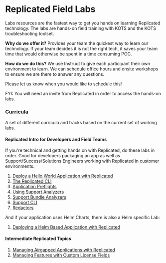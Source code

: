 Replicated Field Labs
========================

Labs resources are the fastest way to get you hands on learning Replicated technology.
The labs are hands-on field training with KOTS and the KOTS troubleshooting toolset.

**Why do we offer it?** Provides your team the quickest way to learn our technology. If your team decides it is not the right tech, it saves your team time that would otherwise be spent in a time consuming POC.

**How do we do this?** We use Instruqt to give each participant their own environment to learn. We can schedule office hours and onsite workshops to ensure we are there to answer any questions.

Please let us know when you would like to schedule this!

FYI: You will need an invite from Replicated in order to access the hands-on labs.

### Curricula

A set of different curricula and tracks based on the current set of working labs.


#### Replicated Intro for Developers and Field Teams

If you're technical and getting hands on with Replicated, do these labs in order.
Good for developers packaging an app as well as Support/Success/Solutions Engineers working with Replicated in customer environments.

1. [Deploy a Hello World Application with Replicated](https://play.instruqt.com/replicated/tracks/hello-world)
1. [The Replicated CLI](https://play.instruqt.com/replicated/tracks/replicated-cli)
1. [Application Preflights](https://play.instruqt.com/replicated/tracks/app-preflights)
1. [Using Support Analyzers](https://play.instruqt.com/replicated/tracks/support-bundle)
1. [Support Bundle Analyzers](https://play.instruqt.com/replicated/tracks/support-bundle-analyzers)
1. [Support CLI](https://play.instruqt.com/replicated/tracks/support-cli)
1. [Redactors](https://play.instruqt.com/replicated/tracks/redactors)

And if your application uses Helm Charts, there is also a Helm specific Lab:

1. [Deploying a Helm Based Application with Replicated](https://play.instruqt.com/replicated/tracks/helm-hello-world)

#### Intermediate Replicated Topics

1. [Managing Airgapped Applications with Replicated](https://play.instruqt.com/replicated/tracks/airgap-embedded)
1. [Managing Features with Custom License Fields](https://play.instruqt.com/replicated/tracks/custom-fields)

